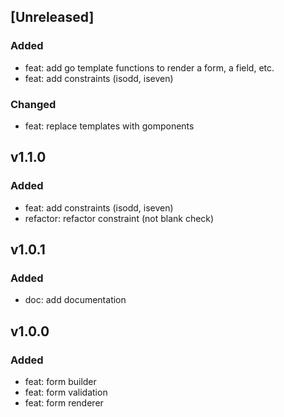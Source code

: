 ## [Unreleased]

### Added

- feat: add go template functions to render a form, a field, etc.
- feat: add constraints (isodd, iseven)

### Changed

- feat: replace templates with gomponents

## v1.1.0

### Added

- feat: add constraints (isodd, iseven)
- refactor: refactor constraint (not blank check)

## v1.0.1

### Added

- doc: add documentation

## v1.0.0

### Added

- feat: form builder
- feat: form validation
- feat: form renderer
